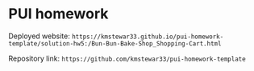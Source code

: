 # PUI homework

Deployed website: `https://kmstewar33.github.io/pui-homework-template/solution-hw5:/Bun-Bun-Bake-Shop_Shopping-Cart.html` 

Repository link: `https://github.com/kmstewar33/pui-homework-template`
